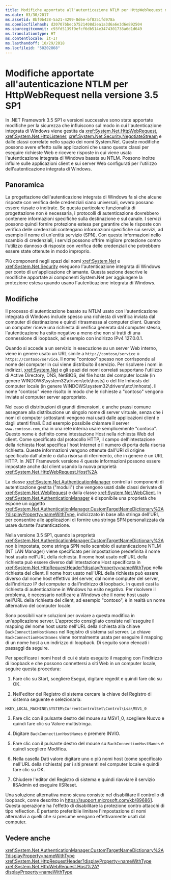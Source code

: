 ```yaml
---
title: Modifiche apportate all'autenticazione NTLM per HttpWebRequest nella versione 3.5 SP1
ms.date: 03/30/2017
ms.assetid: 8bf0b428-5a21-4299-8d6e-bf8251fd978a
ms.openlocfilehash: d20707bbecb7521408d2ea1a3d6a6e3d6e892504
ms.sourcegitcommit: c93fd5139f9efcf6db514e3474301738a6d1d649
ms.translationtype: HT
ms.contentlocale: it-IT
ms.lasthandoff: 10/29/2018
ms.locfileid: "50202868"
---
```

# <a name="changes-to-ntlm-authentication-for-httpwebrequest-in-version-35-sp1"></a>Modifiche apportate all'autenticazione NTLM per HttpWebRequest nella versione 3.5 SP1
In .NET Framework 3.5 SP1 e versioni successive sono state apportate modifiche per la sicurezza che influiscono sul modo in cui l'autenticazione integrata di Windows viene gestita da <xref:System.Net.HttpWebRequest>, <xref:System.Net.HttpListener>, <xref:System.Net.Security.NegotiateStream> e dalle classi correlate nello spazio dei nomi System.Net. Queste modifiche possono avere effetto sulle applicazioni che usano queste classi per eseguire richieste Web e ricevere risposte in cui viene usata l'autenticazione integrata di Windows basata su NTLM. Possono inoltre influire sulle applicazioni client e sui server Web configurati per l'utilizzo dell'autenticazione integrata di Windows.  
  
## <a name="overview"></a>Panoramica  
 La progettazione dell'autenticazione integrata di Windows fa sì che alcune risposte con verifica delle credenziali siano universali, ovvero possano essere riusate o inoltrate. Se questa particolare funzionalità di progettazione non è necessaria, i protocolli di autenticazione dovrebbero contenere informazioni specifiche sulla destinazione e sul canale. I servizi possono quindi fornire protezione estesa per garantire che le risposte con verifica delle credenziali contengano informazioni specifiche sui servizi, ad esempio il nome di un'entità servizio (SPN). Con queste informazioni nello scambio di credenziali, i servizi possono offrire migliore protezione contro l'utilizzo dannoso di risposte con verifica delle credenziali che potrebbero essere state ottenute in modo improprio.  
  
 Più componenti negli spazi dei nomi <xref:System.Net> e <xref:System.Net.Security> eseguono l'autenticazione integrata di Windows per conto di un'applicazione chiamante. Questa sezione descrive le modifiche apportate ai componenti System.Net per aggiungere la protezione estesa quando usano l'autenticazione integrata di Windows.  
  
## <a name="changes"></a>Modifiche  
 Il processo di autenticazione basato su NTLM usato con l'autenticazione integrata di Windows include spesso una richiesta di verifica inviata dal computer di destinazione e quindi ritrasmessa al computer client. Quando un computer riceve una richiesta di verifica generata dal computer stesso, l'autenticazione ha esito negativo a meno che non si tratti di una connessione di loopback, ad esempio con indirizzo IPv4 127.0.0.1.  
  
 Quando si accede a un servizio in esecuzione su un server Web interno, viene in genere usato un URL simile a `http://contoso/service` o `https://contoso/service`. Il nome "contoso" spesso non corrisponde al nome del computer in cui viene distribuito il servizio. Per risolvere i nomi in indirizzi, <xref:System.Net> e gli spazi dei nomi correlati supportano l'utilizzo di Active Directory, DNS, NetBIOS, del file hosts del computer locale (in genere WINDOWS\system32\drivers\etc\hosts) o del file lmhosts del computer locale (in genere WINDOWS\system32\drivers\etc\lmhosts). Il nome "contoso" viene risolto in modo che le richieste a "contoso" vengono inviate al computer server appropriato.  
  
 Nel caso di distribuzioni di grandi dimensioni, è anche prassi comune assegnare alla distribuzione un singolo nome di server virtuale, senza che i nomi di computer sottostanti vengono mai usati dalle applicazioni client e dagli utenti finali. È ad esempio possibile chiamare il server `www.contoso.com`, ma in una rete interna usare semplicemente "contoso". Questo nome è definito come intestazione Host nella richiesta Web del client. Come specificato dal protocollo HTTP, il campo dell'intestazione della richiesta Host specifica l'host Internet e il numero di porta della risorsa richiesta. Queste informazioni vengono ottenute dall'URI di origine specificato dall'utente o dalla risorsa di riferimento, che in genere è un URL HTTP. In .NET Framework versione 4 queste informazioni possono essere impostate anche dal client usando la nuova proprietà <xref:System.Net.HttpWebRequest.Host%2A>.  
  
 La classe <xref:System.Net.AuthenticationManager> controlla i componenti di autenticazione gestita ("moduli") che vengono usati dalle classi derivate di <xref:System.Net.WebRequest> e dalla classe <xref:System.Net.WebClient>. In <xref:System.Net.AuthenticationManager> è disponibile una proprietà che espone un oggetto <xref:System.Net.AuthenticationManager.CustomTargetNameDictionary%2A?displayProperty=nameWithType>, indicizzato in base alla stringa dell'URI, per consentire alle applicazioni di fornire una stringa SPN personalizzata da usare durante l'autenticazione.  
  
 Nella versione 3.5 SP1, quando la proprietà <xref:System.Net.AuthenticationManager.CustomTargetNameDictionary%2A> non è impostata, come stringa SPN nello scambio di autenticazione NTLM (NT LAN Manager) viene specificato per impostazione predefinita il nome host usato nell'URL della richiesta. Il nome host usato nell'URL della richiesta può essere diverso dall'intestazione Host specificata in <xref:System.Net.HttpRequestHeader?displayProperty=nameWithType> nella richiesta del client. Il nome host usato nell'URL della richiesta può essere diverso dal nome host effettivo del server, dal nome computer del server, dall'indirizzo IP del computer o dall'indirizzo di loopback. In questi casi la richiesta di autenticazione in Windows ha esito negativo. Per risolvere il problema, è necessario notificare a Windows che il nome host usato nell'URL della richiesta del client, ad esempio "contoso", è in realtà un nome alternativo del computer locale.  
  
 Sono possibili varie soluzioni per ovviare a questa modifica in un'applicazione server. L'approccio consigliato consiste nell'eseguire il mapping del nome host usato nell'URL della richiesta alla chiave `BackConnectionHostNames` nel Registro di sistema sul server. La chiave `BackConnectionHostNames` viene normalmente usata per eseguire il mapping di un nome host a un indirizzo di loopback. Di seguito sono elencati i passaggi da seguire.  
  
 Per specificare i nomi host di cui è stato eseguito il mapping con l'indirizzo di loopback e che possono connettersi a siti Web in un computer locale, seguire questa procedura:  
  
 1. Fare clic su Start, scegliere Esegui, digitare regedit e quindi fare clic su OK.  
  
 2. Nell'editor del Registro di sistema cercare la chiave del Registro di sistema seguente e selezionarla:  
  
 `HKEY_LOCAL_MACHINE\SYSTEM\CurrentControlSet\Control\Lsa\MSV1_0`  
  
 3. Fare clic con il pulsante destro del mouse su MSV1_0, scegliere Nuovo e quindi fare clic su Valore multistringa.  
  
 4. Digitare `BackConnectionHostNames` e premere INVIO.  
  
 5. Fare clic con il pulsante destro del mouse su `BackConnectionHostNames` e quindi scegliere Modifica.  
  
 6. Nella casella Dati valore digitare uno o più nomi host (come specificato nell'URL della richiesta) per i siti presenti nel computer locale e quindi fare clic su OK.  
  
 7. Chiudere l'editor del Registro di sistema e quindi riavviare il servizio IISAdmin ed eseguire IISReset.  
  
 Una soluzione alternativa meno sicura consiste nel disabilitare il controllo di loopback, come descritto in <https://support.microsoft.com/kb/896861>. Questa operazione ha l'effetto di disabilitare la protezione contro attacchi di tipo reflection. È pertanto preferibile limitare l'impostazione di nomi alternativi a quelli che si presume vengano effettivamente usati dal computer.  
  
## <a name="see-also"></a>Vedere anche  
 <xref:System.Net.AuthenticationManager.CustomTargetNameDictionary%2A?displayProperty=nameWithType>  
 <xref:System.Net.HttpRequestHeader?displayProperty=nameWithType>  
 <xref:System.Net.HttpWebRequest.Host%2A?displayProperty=nameWithType>
